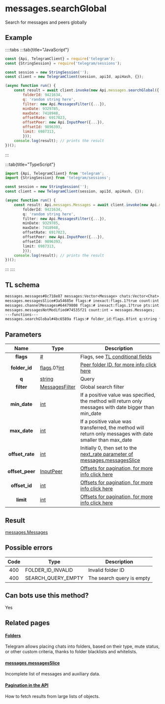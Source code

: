 # messages.searchGlobal

Search for messages and peers globally

## Example

::::tabs
:::tab{title="JavaScript"}

```js
const {Api, TelegramClient} = require('telegram');
const {StringSession} = require('telegram/sessions');

const session = new StringSession('');
const client = new TelegramClient(session, apiId, apiHash, {});

(async function run() {
    const result = await client.invoke(new Api.messages.searchGlobal({
		folderId: 9421634,
		q: 'random string here',
		filter: new Api.MessagesFilter({...}),
		minDate: 9329785,
		maxDate: 7418948,
		offsetRate: 6917823,
		offsetPeer: new Api.InputPeer({...}),
		offsetId: 9896393,
		limit: 6987313,
		}));
    console.log(result); // prints the result
})();

```

:::

:::tab{title="TypeScript"}

```ts
import {Api, TelegramClient} from 'telegram';
import {StringSession} from 'telegram/sessions';

const session = new StringSession('');
const client = new TelegramClient(session, apiId, apiHash, {});

(async function run() {
    const result: Api.messages.Messages = await client.invoke(new Api.messages.searchGlobal({
		folderId: 9421634,
		q: 'random string here',
		filter: new Api.MessagesFilter({...}),
		minDate: 9329785,
		maxDate: 7418948,
		offsetRate: 6917823,
		offsetPeer: new Api.InputPeer({...}),
		offsetId: 9896393,
		limit: 6987313,
		}));
    console.log(result); // prints the result
})();

```

:::
::::

## TL schema

```txt
messages.messages#8c718e87 messages:Vector<Message> chats:Vector<Chat> users:Vector<User> = messages.Messages;
messages.messagesSlice#3a54685e flags:# inexact:flags.1?true count:int next_rate:flags.0?int offset_id_offset:flags.2?int messages:Vector<Message> chats:Vector<Chat> users:Vector<User> = messages.Messages;
messages.channelMessages#64479808 flags:# inexact:flags.1?true pts:int count:int offset_id_offset:flags.2?int messages:Vector<Message> chats:Vector<Chat> users:Vector<User> = messages.Messages;
messages.messagesNotModified#74535f21 count:int = messages.Messages;
---functions---
messages.searchGlobal#4bc6589a flags:# folder_id:flags.0?int q:string filter:MessagesFilter min_date:int max_date:int offset_rate:int offset_peer:InputPeer offset_id:int limit:int = messages.Messages;
```

## Parameters

|      Name       | Type                                                                                                                     | Description                                                                                                                                |
| :-------------: | ------------------------------------------------------------------------------------------------------------------------ | ------------------------------------------------------------------------------------------------------------------------------------------ |
|    **flags**    | [#](https://core.telegram.org/type/%23)                                                                                  | Flags, see [TL conditional fields](https://core.telegram.org/mtproto/TL-combinators#conditional-fields)                                    |
|  **folder_id**  | [flags](https://core.telegram.org/mtproto/TL-combinators#conditional-fields).0?[int](https://core.telegram.org/type/int) | [Peer folder ID, for more info click here](https://core.telegram.org/api/folders#peer-folders)                                             |
|      **q**      | [string](https://core.telegram.org/type/string)                                                                          | Query                                                                                                                                      |
|   **filter**    | [MessagesFilter](https://core.telegram.org/type/MessagesFilter)                                                          | Global search filter                                                                                                                       |
|  **min_date**   | [int](https://core.telegram.org/type/int)                                                                                | If a positive value was specified, the method will return only messages with date bigger than min_date                                     |
|  **max_date**   | [int](https://core.telegram.org/type/int)                                                                                | If a positive value was transferred, the method will return only messages with date smaller than max_date                                  |
| **offset_rate** | [int](https://core.telegram.org/type/int)                                                                                | Initially 0, then set to the [next_rate parameter of messages.messagesSlice](https://core.telegram.org/constructor/messages.messagesSlice) |
| **offset_peer** | [InputPeer](https://core.telegram.org/type/InputPeer)                                                                    | [Offsets for pagination, for more info click here](https://core.telegram.org/api/offsets)                                                  |
|  **offset_id**  | [int](https://core.telegram.org/type/int)                                                                                | [Offsets for pagination, for more info click here](https://core.telegram.org/api/offsets)                                                  |
|    **limit**    | [int](https://core.telegram.org/type/int)                                                                                | [Offsets for pagination, for more info click here](https://core.telegram.org/api/offsets)                                                  |

## Result

[messages.Messages](https://core.telegram.org/type/messages.Messages)

## Possible errors

| Code | Type               | Description               |
| :--: | ------------------ | ------------------------- |
| 400  | FOLDER_ID_INVALID  | Invalid folder ID         |
| 400  | SEARCH_QUERY_EMPTY | The search query is empty |

## Can bots use this method?

Yes

## Related pages

#### [Folders](https://core.telegram.org/api/folders)

Telegram allows placing chats into folders, based on their type, mute status, or other custom criteria, thanks to folder blacklists and whitelists.

#### [messages.messagesSlice](https://core.telegram.org/constructor/messages.messagesSlice)

Incomplete list of messages and auxiliary data.

#### [Pagination in the API](https://core.telegram.org/api/offsets)

How to fetch results from large lists of objects.
